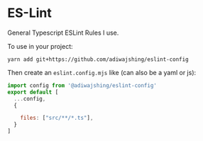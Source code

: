 # ES-Lint

General Typescript ESLint Rules I use.

To use in your project:
```
yarn add git+https://github.com/adiwajshing/eslint-config
```

Then create an `eslint.config.mjs` like (can also be a yaml or js):
``` js
import config from '@adiwajshing/eslint-config'
export default [
  ...config,
  {

    files: ["src/**/*.ts"],
  }
]

```
